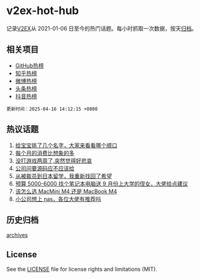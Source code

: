 # v2ex-hot-hub

 记录[V2EX](https://www.v2ex.com/)从 2021-01-06 日至今的热门话题。每小时抓取一次数据，按天[归档](archives)。
 
 ## 相关项目

- [GitHub热榜](https://github.com/it985/github-hot-hub)
- [知乎热榜](https://github.com/it985/zhihu-hot-hub)
- [微博热榜](https://github.com/it985/weibo-hot-hub)
- [头条热榜](https://github.com/it985/toutiao-hot-hub)
- [抖音热榜](https://github.com/it985/douyin-hot-hub)


 `更新时间：2025-04-16 14:12:15 +0800`

## 热议话题

1. [给宝宝挑了几个名字，大家来看看哪个顺口](https://www.v2ex.com/t/1125754)
1. [每个月的消费比想象的多](https://www.v2ex.com/t/1125622)
1. [没打游戏两周了,突然觉得好悲哀](https://www.v2ex.com/t/1125664)
1. [公司问要源码应不应该给](https://www.v2ex.com/t/1125720)
1. [从被裁员到日本留学，我重新找回了希望](https://www.v2ex.com/t/1125738)
1. [预算 5000-6000 找个笔记本电脑送 9 月份上大学的侄女，大佬给点建议](https://www.v2ex.com/t/1125753)
1. [该怎么选 MacMini M4 还是 MacBook M4](https://www.v2ex.com/t/1125589)
1. [小公司想上 nas，各位大佬有推荐吗](https://www.v2ex.com/t/1125655)

## 历史归档

[archives](archives)

## License

See the [LICENSE](LICENSE) file for license rights and limitations (MIT).
